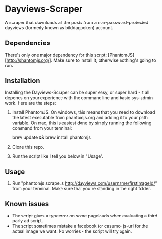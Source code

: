 Dayviews-Scraper
================

A scraper that downloads all the posts from a non-password-protected dayviews (formerly known as bilddagboken) account.

## Dependencies
There's only one major dependency for this script: [PhantomJS][http://phantomjs.org/]. Make sure to install it, otherwise nothing's going to run.

## Installation
Installing the Dayviews-Scraper can be super easy, or super hard - it all depends on your experience with the command line and basic sys-admin work. Here are the steps:

1. Install PhantomJS. On windows, this means that you need to download the latest executable from phantomjs.org and adding it to your path variable. On mac, this is easiest done by simply running the following command from your terminal:

    brew update && brew install phantomjs

2. Clone this repo.
3. Run the script like I tell you below in "Usage".

## Usage
1. Run "phantomjs scrape.js http://dayviews.com/username/firstImageId/" from your terminal. Make sure that you're standing in the right folder.

## Known issues
* The script gives a typeerror on some pageloads when evaluating a third party ad script.
* The script sometimes mistake a facebook (or casumo) js-url for the actual image we want. No worries - the script will try again. 
